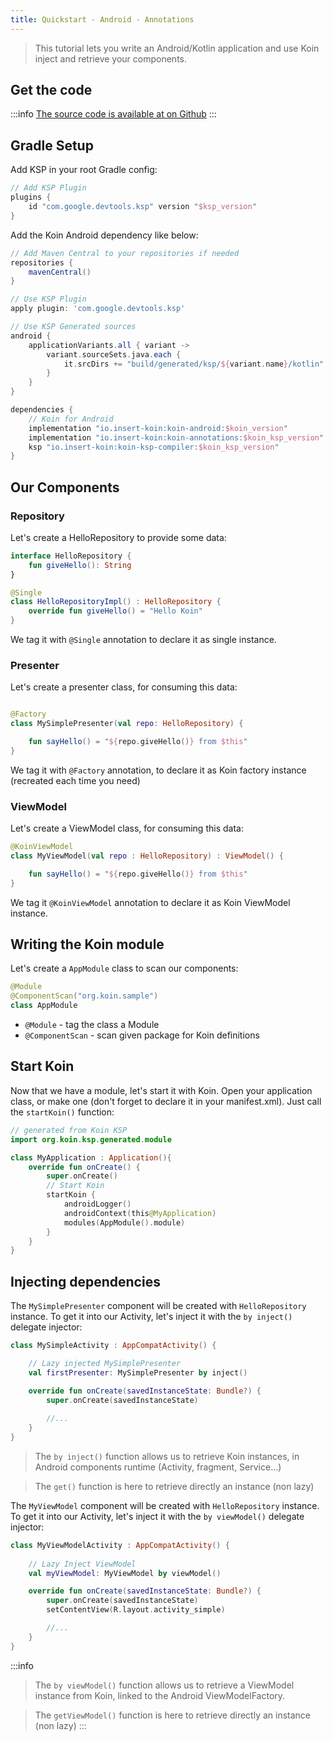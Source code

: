 ```yaml
---
title: Quickstart - Android - Annotations
---
```


> This tutorial lets you write an Android/Kotlin application and use Koin inject and retrieve your components.

## Get the code

:::info
[The source code is available at on Github](https://github.com/InsertKoinIO/koin-annotations/tree/main/quickstart/getting-started-koin-android)
:::

## Gradle Setup

Add KSP in your root Gradle config:

```groovy
// Add KSP Plugin
plugins {
    id "com.google.devtools.ksp" version "$ksp_version"
}
```

Add the Koin Android dependency like below:

```groovy
// Add Maven Central to your repositories if needed
repositories {
	mavenCentral()    
}

// Use KSP Plugin
apply plugin: 'com.google.devtools.ksp'

// Use KSP Generated sources
android {
    applicationVariants.all { variant ->
        variant.sourceSets.java.each {
            it.srcDirs += "build/generated/ksp/${variant.name}/kotlin"
        }
    }
}

dependencies {
    // Koin for Android
    implementation "io.insert-koin:koin-android:$koin_version"
    implementation "io.insert-koin:koin-annotations:$koin_ksp_version"
    ksp "io.insert-koin:koin-ksp-compiler:$koin_ksp_version"
}
```

## Our Components

### Repository

Let's create a HelloRepository to provide some data:

```kotlin
interface HelloRepository {
    fun giveHello(): String
}

@Single
class HelloRepositoryImpl() : HelloRepository {
    override fun giveHello() = "Hello Koin"
}
```

We tag it with `@Single` annotation to declare it as single instance.

### Presenter

Let's create a presenter class, for consuming this data:

```kotlin

@Factory
class MySimplePresenter(val repo: HelloRepository) {

    fun sayHello() = "${repo.giveHello()} from $this"
}
```

We tag it with `@Factory` annotation, to declare it as Koin factory instance (recreated each time you need)

### ViewModel

Let's create a ViewModel class, for consuming this data:

```kotlin
@KoinViewModel
class MyViewModel(val repo : HelloRepository) : ViewModel() {

    fun sayHello() = "${repo.giveHello()} from $this"
}
```

We tag it `@KoinViewModel` annotation to declare it as Koin ViewModel instance.


## Writing the Koin module

Let's create a `AppModule` class to scan our components:

```kotlin
@Module
@ComponentScan("org.koin.sample")
class AppModule
```

* `@Module` - tag the class a Module
* `@ComponentScan` - scan given package for Koin definitions

## Start Koin

Now that we have a module, let's start it with Koin. Open your application class, or make one (don't forget to declare it in your manifest.xml). Just call the `startKoin()` function:

```kotlin
// generated from Koin KSP
import org.koin.ksp.generated.module

class MyApplication : Application(){
    override fun onCreate() {
        super.onCreate()
        // Start Koin
        startKoin {
            androidLogger()
            androidContext(this@MyApplication)
            modules(AppModule().module)
        }
    }
}
```

## Injecting dependencies

The `MySimplePresenter` component will be created with `HelloRepository` instance. To get it into our Activity, let's inject it with the `by inject()` delegate injector: 

```kotlin
class MySimpleActivity : AppCompatActivity() {

    // Lazy injected MySimplePresenter
    val firstPresenter: MySimplePresenter by inject()

    override fun onCreate(savedInstanceState: Bundle?) {
        super.onCreate(savedInstanceState)
        
        //...
    }
}
```

> The `by inject()` function allows us to retrieve Koin instances, in Android components runtime (Activity, fragment, Service...)

> The `get()` function is here to retrieve directly an instance (non lazy)

The `MyViewModel` component will be created with `HelloRepository` instance. To get it into our Activity, let's inject it with the `by viewModel()` delegate injector:

```kotlin
class MyViewModelActivity : AppCompatActivity() {
    
    // Lazy Inject ViewModel
    val myViewModel: MyViewModel by viewModel()

    override fun onCreate(savedInstanceState: Bundle?) {
        super.onCreate(savedInstanceState)
        setContentView(R.layout.activity_simple)

        //...
    }
}
```

:::info
>The `by viewModel()` function allows us to retrieve a ViewModel instance from Koin, linked to the Android ViewModelFactory.

> The `getViewModel()` function is here to retrieve directly an instance (non lazy)
:::
